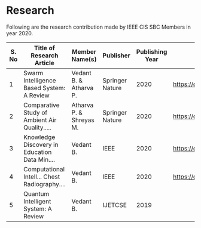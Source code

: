 # Research

Following are the research contribution made by IEEE CIS SBC Members in year 2020.  

| S. No | Title of Research Article                 | Member Name(s) | Publisher | Publishing Year | Link |
|------ |-------------------------------------------|------------|-----------|---------|---|
| 1 | Swarm Intelligence Based System: A Review     | Vedant B. & Atharva P.  | Springer Nature | 2020 | https://doi.org/10.1007/978-981-15-0790-8_16 |
| 2 | Comparative Study of Ambient Air Quality..... | Atharva P. & Shreyas M. | Springer Nature | 2020 | https://doi.org/10.1007/978-981-15-3020-3_16 |
| 3 | Knowledge Discovery in Education Data Min.... | Vedant B. | IEEE | 2020 | https://doi.org/10.1109/ICCIKE47802.2019.9004421 |
| 4 | Computational Intell... Chest Radiography.... | Vedant B. | IEEE | 2020 | https://doi.org/10.1109/ic-ETITE47903.2020.484 |
| 5 | Quantum Intelligent System: A Review | Vedant B. | IJETCSE | 2019 | |
